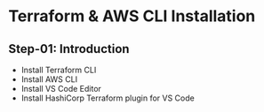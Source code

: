 # Terraform & AWS CLI Installation

## Step-01: Introduction
- Install Terraform CLI
- Install AWS CLI
- Install VS Code Editor
- Install HashiCorp Terraform plugin for VS Code